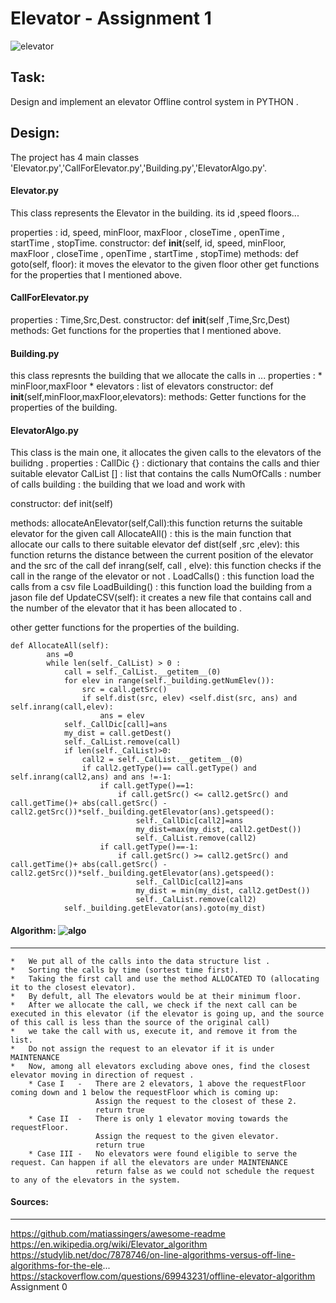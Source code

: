 Elevator - Assignment 1
=======================

![elevator](https://user-images.githubusercontent.com/74476764/142673823-bd2ec62a-c33a-4f27-bbf7-6b972d471f96.gif)

Task:
-----
Design and implement an elevator Offline control system in PYTHON .

Design:
-------
The project has 4 main classes 'Elevator.py','CallForElevator.py','Building.py','ElevatorAlgo.py'.

#### Elevator.py
This class represents the Elevator in the building. its id ,speed floors...

properties :
      id, speed, minFloor, maxFloor , closeTime , openTime , startTime , stopTime.
constructor:
    def __init__(self, id, speed, minFloor, maxFloor , closeTime , openTime , startTime , stopTime)
methods:
  def goto(self, floor): it moves the elevator to the given floor
  other get functions for the properties that I mentioned above.


#### CallForElevator.py 
 properties :
     Time,Src,Dest.
  constructor:
     def __init__(self ,Time,Src,Dest)
  methods:
   Get functions for the properties that I mentioned above.

#### Building.py
this class represnts the building that we allocate the calls in ...
 properties :
     * minFloor,maxFloor
     * elevators : list of elevators
  constructor:
     def __init__(self,minFloor,maxFloor,elevators):
  methods:
   Getter functions for the properties of the building.


#### ElevatorAlgo.py
This class  is the main one, it allocates the given calls to the elevators of the builidng .
properties :
      CallDic {} :  dictionary that contains the calls and thier suitable elevator
      CalList [] :  list that contains the calls
      NumOfCalls : number of calls
      building  :  the building that we load and work with
        
  constructor:
     def init(self)
     
  methods:
  allocateAnElevator(self,Call):this function returns the suitable elevator for the given call
  AllocateAll() : this is the main function that allocate our calls to there suitable elevator
  def dist(self ,src ,elev): this function returns the distance between the current position of the elevator and the src of the call
  def inrang(self, call , elve): this function checks if the call in the range of the elevator or not .
  LoadCalls() :  this function load  the calls from a csv file
  LoadBuilding() :  this function load  the building from a jason file
  def UpdateCSV(self): it creates a new file that contains call and the number of the elevator that it has been allocated to .
  
  other getter functions for the properties of the building.

```
def AllocateAll(self):
        ans =0
        while len(self._CalList) > 0 :
            call = self._CalList.__getitem__(0)
            for elev in range(self._building.getNumElev()):
                src = call.getSrc()
                if self.dist(src, elev) <self.dist(src, ans) and self.inrang(call,elev):
                    ans = elev
            self._CallDic[call]=ans
            my_dist = call.getDest()
            self._CalList.remove(call)
            if len(self._CalList)>0:
                call2 = self._CalList.__getitem__(0)
                if call2.getType()== call.getType() and self.inrang(call2,ans) and ans !=-1:
                    if call.getType()==1:
                        if call.getSrc() <= call2.getSrc() and call.getTime()+ abs(call.getSrc() - call2.getSrc())*self._building.getElevator(ans).getspeed():
                            self._CallDic[call2]=ans
                            my_dist=max(my_dist, call2.getDest())
                            self._CalList.remove(call2)
                    if call.getType()==-1:
                        if call.getSrc() >= call2.getSrc() and call.getTime()+ abs(call.getSrc() - call2.getSrc())*self._building.getElevator(ans).getspeed():
                            self._CallDic[call2]=ans
                            my_dist = min(my_dist, call2.getDest())
                            self._CalList.remove(call2)
            self._building.getElevator(ans).goto(my_dist)
```
  
    

#### Algorithm:  ![algo](https://user-images.githubusercontent.com/74476764/142674194-642e5adf-897e-410b-b0d9-8cd4d7acf64b.gif) 


-------------------------------------
```
*   We put all of the calls into the data structure list .
*   Sorting the calls by time (sortest time first).
*   Taking the first call and use the method ALLOCATED TO (allocating it to the closest elevator).
*   By defult, all The elevators would be at their minimum floor.
*   After we allocate the call, we check if the next call can be executed in this elevator (if the elevator is going up, and the source of this call is less than the source of the original call)
*   we take the call with us, execute it, and remove it from the list.  
*   Do not assign the request to an elevator if it is under MAINTENANCE 
*   Now, among all elevators excluding above ones, find the closest elevator moving in direction of request .
    * Case I   -   There are 2 elevators, 1 above the requestFloor coming down and 1 below the requestFloor which is coming up:
                   Assign the request to the closest of these 2.
                   return true
    * Case II  -   There is only 1 elevator moving towards the requestFloor.
                   Assign the request to the given elevator.
                   return true
    * Case III -   No elevators were found eligible to serve the request. Can happen if all the elevators are under MAINTENANCE
                   return false as we could not schedule the request to any of the elevators in the system.
```
#### Sources:
-------------------------------------

https://github.com/matiassingers/awesome-readme
https://en.wikipedia.org/wiki/Elevator_algorithm
https://studylib.net/doc/7878746/on-line-algorithms-versus-off-line-algorithms-for-the-ele...
https://stackoverflow.com/questions/69943231/offline-elevator-algorithm
Assignment 0 

  
